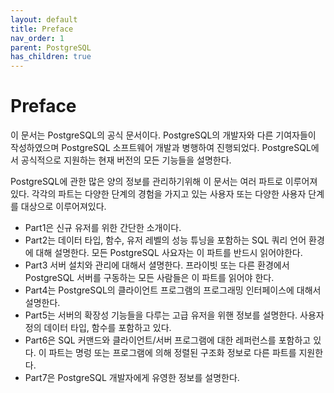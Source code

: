 ```yaml
---
layout: default
title: Preface
nav_order: 1
parent: PostgreSQL
has_children: true
---
```


# Preface

이 문서는 PostgreSQL의 공식 문서이다. PostgreSQL의 개발자와 다른 기여자들이 작성하였으며 PostgreSQL 소프트웨어 개발과 병행하여 진행되었다. PostgreSQL에서 공식적으로 지원하는 현재 버전의 모든 기능들을 설명한다.

PostgreSQL에 관한 많은 양의 정보를 관리하기위해 이 문서는 여러 파트로 이루어져 있다. 각각의 파트는 다양한 단계의 경험을 가지고 있는 사용자 또는 다양한 사용자 단계를 대상으로 이루어져있다.

* Part1은 신규 유저를 위한 간단한 소개이다.
* Part2는 데이터 타입, 함수, 유저 레벨의 성능 튜닝을 포함하는 SQL 쿼리 언어 환경에 대해 설명한다. 모든 PostgreSQL 사요자는 이 파트를 반드시 읽어야한다.
* Part3 서버 설치와 관리에 대해서 셜명한다. 프라이빗 또는 다른 환경에서 PostgreSQL 서버를 구동하는 모든 사람들은 이 파트를 읽어야 한다.
* Part4는 PostgreSQL의 클라이언트 프로그램의 프로그래밍 인터페이스에 대해서 설명한다.
* Part5는 서버의 확장성 기능들을 다루는 고급 유저을 위핸 정보를 설명한다. 사용자 정의 데이터 타입, 함수를 포함하고 있다.
* Part6은 SQL 커맨드와 클라이언트/서버 프로그램에 대한 레퍼런스를 포함하고 있다. 이 파트는 명렁 또는 프로그램에 의해 정렬된 구조화 정보로 다른 파트를 지원한다.
* Part7은 PostgreSQL 개발자에게 유영한 정보를 설명한다.